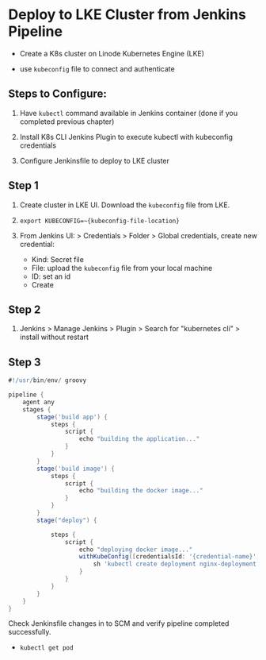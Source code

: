 # Deploy to LKE Cluster from Jenkins Pipeline

- Create a K8s cluster on Linode Kubernetes Engine (LKE)

- use `kubeconfig` file to connect and authenticate

## Steps to Configure:

1. Have `kubectl` command available in Jenkins container (done if you completed
   previous chapter)

2. Install K8s CLI Jenkins Plugin to execute kubectl with kubeconfig credentials

3. Configure Jenkinsfile to deploy to LKE cluster

## Step 1

1. Create cluster in LKE UI. Download the `kubeconfig` file from LKE.

2. `export KUBECONFIG=~{kubeconfig-file-location}`

3. From Jenkins UI: > Credentials > Folder > Global credentials, create new
   credential:
   - Kind: Secret file
   - File: upload the `kubeconfig` file from your local machine
   - ID: set an id
   - Create

## Step 2

1. Jenkins > Manage Jenkins > Plugin > Search for "kubernetes cli" > install
   without restart

## Step 3

```groovy
#!/usr/bin/env/ groovy

pipeline {
    agent any
    stages {
        stage('build app') {
            steps {
                script {
                    echo "building the application..."
                }
            }
        }
        stage('build image') {
            steps {
                script {
                    echo "building the docker image..."
                }
            }
        }
        stage("deploy") {

            steps {
                script {
                    echo "deploying docker image..."
                    withKubeConfig([credentialsId: '{credential-name}', serverUrl: '{kubernetes-api-endpoint-from-lke-dashboard}']) {
                        sh 'kubectl create deployment nginx-deployment --image=nginx'
                    }
                }
            }
        }
    }
}
```

Check Jenkinsfile changes in to SCM and verify pipeline completed successfully.

- `kubectl get pod`
